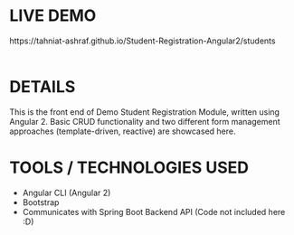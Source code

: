 <h1>LIVE DEMO </h1>
https://tahniat-ashraf.github.io/Student-Registration-Angular2/students<br/><br/>

<h1>DETAILS </h1>
This is the front end of Demo Student Registration Module, written using Angular 2. Basic CRUD functionality and two different form management approaches (template-driven, reactive) are showcased here.

<h1>TOOLS / TECHNOLOGIES USED</h1>

- Angular CLI (Angular 2)
- Bootstrap
- Communicates with Spring Boot Backend API (Code not included here :D)
